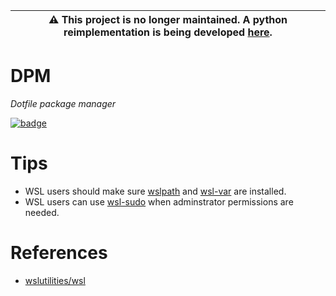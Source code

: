 | :warning: This project is no longer maintained. A python reimplementation is being developed [here](https://github.com/zensharp/dpm). |
| --- |

# DPM
*Dotfile package manager*

[![badge](https://img.shields.io/github/v/tag/andtechstudios/dpm?label=nuget)](https://gitlab.com/andtech/pkg/-/packages?search[]=dpm)

# Tips
* WSL users should make sure [wslpath](https://github.com/laurent22/wslpath) and [wsl-var](https://wslutiliti.es/wslu/man/wslvar.html) are installed.
* WSL users can use [wsl-sudo](https://github.com/Chronial/wsl-sudo) when adminstrator permissions are needed.

# References
* [wslutilities/wsl](https://github.com/wslutilities/wslu)
